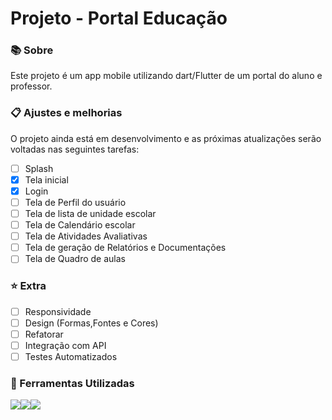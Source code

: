 <h1 align="Left"> Projeto - Portal Educação </h1>

### 📚 Sobre
 <p> Este projeto é um app mobile utilizando dart/Flutter de um portal do aluno e professor.</p>

### 📋 Ajustes e melhorias
<p> O projeto ainda está em desenvolvimento e as próximas atualizações serão voltadas nas seguintes tarefas:</p>

- [ ] Splash
- [x] Tela inicial
- [x] Login
- [ ] Tela de Perfil do usuário
- [ ] Tela de lista de unidade escolar
- [ ] Tela de Calendário escolar
- [ ] Tela de Atividades Avaliativas
- [ ] Tela de geração de Relatórios e Documentações
- [ ] Tela de Quadro de aulas

### ⭐ Extra 

- [ ] Responsividade
- [ ] Design (Formas,Fontes e Cores) 
- [ ] Refatorar 
- [ ] Integração com API
- [ ] Testes Automatizados

### 🔧 Ferramentas Utilizadas 

<a href="https://code.visualstudio.com"><img src="https://img.shields.io/badge/Visual_Studio_Code-0078D4?style=for-the-badge&logo=visual%20studio%20code&logoColor=white" /></a><a href="https://flutter.dev/?gclid=Cj0KCQjwg_iTBhDrARIsAD3Ib5jnKCKGCVyqtz1967UF35lhmhQTSwFtQ2xr9ad91zUA6VJuGZePzrMaAi7iEALw_wcB&gclsrc=aw.ds"><img src="https://img.shields.io/badge/Flutter-02569B?style=for-the-badge&logo=flutter&logoColor=white" /></a><a href="https://dart.dev/get-dart"><img src="https://img.shields.io/badge/Dart-0175C2?style=for-the-badge&logo=dart&logoColor=white" /></a>
